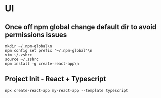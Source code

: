 # UI

## Once off npm global change default dir to avoid permissions issues
```
mkdir ~/.npm-global\n
npm config set prefix '~/.npm-global'\n
vim ~/.zshrc
source ~/.zshrc
npm install -g create-react-app\n
```

## Project Init - React + Typescript
```
npx create-react-app my-react-app --template typescript
```